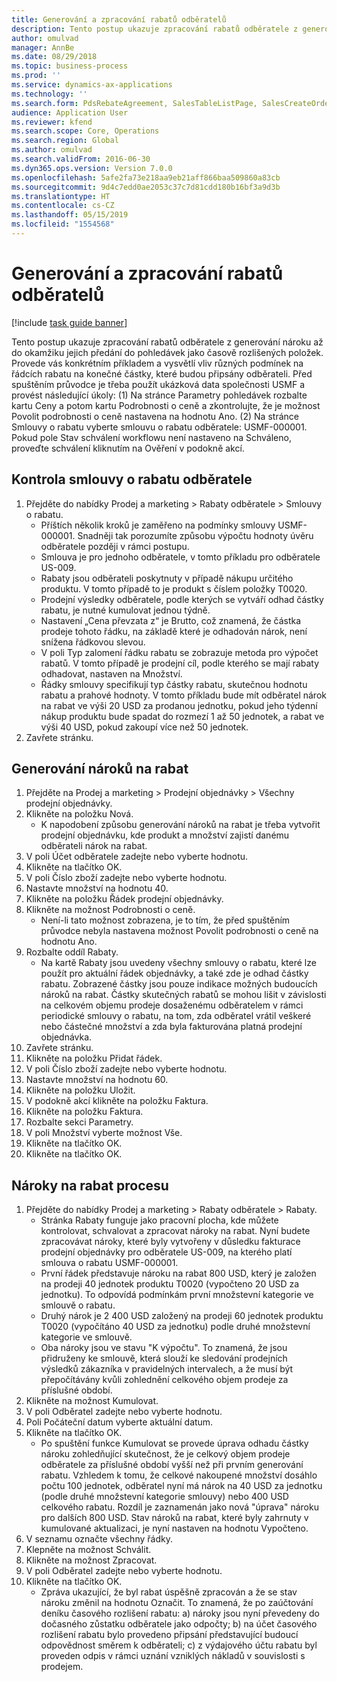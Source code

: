 ```yaml
---
title: Generování a zpracování rabatů odběratelů
description: Tento postup ukazuje zpracování rabatů odběratele z generování nároku až do okamžiku jejich předání do pohledávek jako časově rozlišených položek.
author: omulvad
manager: AnnBe
ms.date: 08/29/2018
ms.topic: business-process
ms.prod: ''
ms.service: dynamics-ax-applications
ms.technology: ''
ms.search.form: PdsRebateAgreement, SalesTableListPage, SalesCreateOrder, SalesTable, MCRPriceHistory, SalesEditLines,  PdsRebateTableListPage
audience: Application User
ms.reviewer: kfend
ms.search.scope: Core, Operations
ms.search.region: Global
ms.author: omulvad
ms.search.validFrom: 2016-06-30
ms.dyn365.ops.version: Version 7.0.0
ms.openlocfilehash: 5afe2fa73e218aa9eb21aff866baa509860a83cb
ms.sourcegitcommit: 9d4c7edd0ae2053c37c7d81cdd180b16bf3a9d3b
ms.translationtype: HT
ms.contentlocale: cs-CZ
ms.lasthandoff: 05/15/2019
ms.locfileid: "1554568"
---
```

# <a name="generate-and-process-customer-rebates"></a>Generování a zpracování rabatů odběratelů

[!include [task guide banner](../../includes/task-guide-banner.md)]

Tento postup ukazuje zpracování rabatů odběratele z generování nároku až do okamžiku jejich předání do pohledávek jako časově rozlišených položek. Provede vás konkrétním příkladem a vysvětlí vliv různých podmínek na řádcích rabatu na konečné částky, které budou připsány odběrateli. Před spuštěním průvodce je třeba použít ukázková data společnosti USMF a provést následující úkoly: (1) Na stránce Parametry pohledávek rozbalte kartu Ceny a potom kartu Podrobnosti o ceně a zkontrolujte, že je možnost Povolit podrobnosti o ceně nastavena na hodnotu Ano. (2) Na stránce Smlouvy o rabatu vyberte smlouvu o rabatu odběratele: USMF-000001. Pokud pole Stav schválení workflowu není nastaveno na Schváleno, proveďte schválení kliknutím na Ověření v podokně akcí.


## <a name="review-a-customer-rebate-agreement"></a>Kontrola smlouvy o rabatu odběratele
1. Přejděte do nabídky Prodej a marketing > Rabaty odběratele > Smlouvy o rabatu.
    * Příštích několik kroků je zaměřeno na podmínky smlouvy USMF-000001. Snadněji tak porozumíte způsobu výpočtu hodnoty úvěru odběratele později v rámci postupu.  
    * Smlouva je pro jednoho odběratele, v tomto příkladu pro odběratele US-009.  
    * Rabaty jsou odběrateli poskytnuty v případě nákupu určitého produktu. V tomto případě to je produkt s číslem položky T0020.   
    * Prodejní výsledky odběratele, podle kterých se vytváří odhad částky rabatu, je nutné kumulovat jednou týdně.  
    * Nastavení „Cena převzata z“ je Brutto, což znamená, že částka prodeje tohoto řádku, na základě které je odhadován nárok, není snížena řádkovou slevou.  
    * V poli Typ zalomení řádku rabatu se zobrazuje metoda pro výpočet rabatů. V tomto případě je prodejní cíl, podle kterého se mají rabaty odhadovat, nastaven na Množství.   
    * Řádky smlouvy specifikují typ částky rabatu, skutečnou hodnotu rabatu a prahové hodnoty. V tomto příkladu bude mít odběratel nárok na rabat ve výši 20 USD za prodanou jednotku, pokud jeho týdenní nákup produktu bude spadat do rozmezí 1 až 50 jednotek, a rabat ve výši 40 USD, pokud zakoupí více než 50 jednotek.  
2. Zavřete stránku.

## <a name="generate-rebate-claims"></a>Generování nároků na rabat
1. Přejděte na Prodej a marketing > Prodejní objednávky > Všechny prodejní objednávky.
2. Klikněte na položku Nová.
    * K napodobení způsobu generování nároků na rabat je třeba vytvořit prodejní objednávku, kde produkt a množství zajistí danému odběrateli nárok na rabat.  
3. V poli Účet odběratele zadejte nebo vyberte hodnotu.
4. Klikněte na tlačítko OK.
5. V poli Číslo zboží zadejte nebo vyberte hodnotu.
6. Nastavte množství na hodnotu 40.
7. Klikněte na položku Řádek prodejní objednávky.
8. Klikněte na možnost Podrobnosti o ceně.
    * Není-li tato možnost zobrazena, je to tím, že před spuštěním průvodce nebyla nastavena možnost Povolit podrobnosti o ceně na hodnotu Ano.  
9. Rozbalte oddíl Rabaty.
    * Na kartě Rabaty jsou uvedeny všechny smlouvy o rabatu, které lze použít pro aktuální řádek objednávky, a také zde je odhad částky rabatu. Zobrazené částky jsou pouze indikace možných budoucích nároků na rabat. Částky skutečných rabatů se mohou lišit v závislosti na celkovém objemu prodeje dosaženému odběratelem v rámci periodické smlouvy o rabatu, na tom, zda odběratel vrátil veškeré nebo částečné množství a zda byla fakturována platná prodejní objednávka.  
10. Zavřete stránku.
11. Klikněte na položku Přidat řádek.
12. V poli Číslo zboží zadejte nebo vyberte hodnotu.
13. Nastavte množství na hodnotu 60.
14. Klikněte na položku Uložit.
15. V podokně akcí klikněte na položku Faktura.
16. Klikněte na položku Faktura.
17. Rozbalte sekci Parametry.
18. V poli Množství vyberte možnost Vše.
19. Klikněte na tlačítko OK.
20. Klikněte na tlačítko OK.

## <a name="process-rebate-claims"></a>Nároky na rabat procesu
1. Přejděte do nabídky Prodej a marketing > Rabaty odběratele > Rabaty.
    * Stránka Rabaty funguje jako pracovní plocha, kde můžete kontrolovat, schvalovat a zpracovat nároky na rabat. Nyní budete zpracovávat nároky, které byly vytvořeny v důsledku fakturace prodejní objednávky pro odběratele US-009, na kterého platí smlouva o rabatu USMF-000001.   
    * První řádek představuje nároku na rabat 800 USD, který je založen na prodeji 40 jednotek produktu T0020 (vypočteno 20 USD za jednotku). To odpovídá podmínkám první množstevní kategorie ve smlouvě o rabatu.  
    * Druhý nárok je 2 400 USD založený na prodeji 60 jednotek produktu T0020 (vypočítáno 40 USD za jednotku) podle druhé množstevní kategorie ve smlouvě.  
    * Oba nároky jsou ve stavu "K výpočtu". To znamená, že jsou přidruženy ke smlouvě, která slouží ke sledování prodejních výsledků zákazníka v pravidelných intervalech, a že musí být přepočítávány kvůli zohlednění celkového objem prodeje za příslušné období.   
2. Klikněte na možnost Kumulovat.
3. V poli Odběratel zadejte nebo vyberte hodnotu.
4. Poli Počáteční datum vyberte aktuální datum.
5. Klikněte na tlačítko OK.
    * Po spuštění funkce Kumulovat se provede úprava odhadu částky nároku zohledňující skutečnost, že je celkový objem prodeje odběratele za příslušné období vyšší než při prvním generování rabatu. Vzhledem k tomu, že celkové nakoupené množství dosáhlo počtu 100 jednotek, odběratel nyní má nárok na 40 USD za jednotku (podle druhé množstevní kategorie smlouvy) nebo 400 USD celkového rabatu. Rozdíl je zaznamenán jako nová "úprava" nároku pro dalších 800 USD. Stav nároků na rabat, které byly zahrnuty v kumulované aktualizaci, je nyní nastaven na hodnotu Vypočteno.   
6. V seznamu označte všechny řádky.
7. Klepněte na možnost Schválit.
8. Klikněte na možnost Zpracovat.
9. V poli Odběratel zadejte nebo vyberte hodnotu.
10. Klikněte na tlačítko OK.
    * Zpráva ukazující, že byl rabat úspěšně zpracován a že se stav nároku změnil na hodnotu Označit. To znamená, že po zaúčtování deníku časového rozlišení rabatu: a) nároky jsou nyní převedeny do dočasného zůstatku odběratele jako odpočty; b) na účet časového rozlišení rabatu bylo provedeno připsání představující budoucí odpovědnost směrem k odběrateli; c) z výdajového účtu rabatu byl proveden odpis v rámci uznání vzniklých nákladů v souvislosti s prodejem.   

